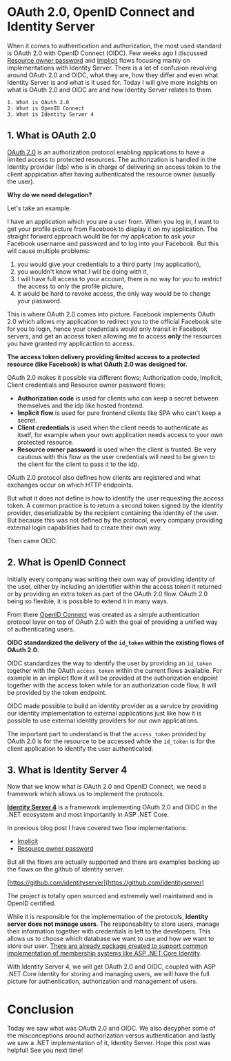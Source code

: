 # OAuth 2.0, OpenID Connect and Identity Server

When it comes to authentication and authorization, the most used standard is OAuth 2.0 with OpenID Connect (OIDC).
Few weeks ago I discussed [Resource owner password](https://kimsereyblog.blogspot.sg/2017/04/resourceownerpassword-with-identity.html) and [Implicit](https://kimsereyblog.blogspot.sg/2017/09/implicit-flow-with-identity-server-and.html) flows focusing mainly on implementations with Identity Server. There is a lot of confusion revolving around OAuth 2.0 and OIDC, what they are, how they differ and even what Identity Server is and what is it used for. Today I will give more insights on what is OAuth 2.0 and OIDC are and how Identity Server relates to them.

```
1. What is OAuth 2.0
2. What is OpenID Connect
3. What is Identity Server 4
```

## 1. What is OAuth 2.0

[OAuth 2.0](https://tools.ietf.org/html/rfc6749) is an authorization protocol enabling applications to have a limited access to protected resources. The authorization is handled in the Identity provider (Idp) who is in charge of delivering an access token to the client apppication after having authenticated the resource owner (usually the user).

__Why do we need delegation?__

Let's take an example.

I have an application which you are a user from. When you log in, I want to get your profile picture from Facebook to display it on my application. 
The straight forward approach would be for my application to ask your Facebook username and password and to log into your Facebook. 
But this will cause multiple problems:

 1. you would give your credentials to a third party (my application),
 2. you wouldn't know what I will be doing with it,
 3. I will have full access to your account, there is no way for you to restrict the access to only the profile picture,
 4. it would be hard to revoke access, the only way would be to change your password. 

This is where OAuth 2.0 comes into picture. Facebook implements OAuth 2.0 which allows my application to redirect you to the official Facebook site for you to login, hence your credentials would only transit in Facebook servers, and get an access token allowing me to access __only__ the resources you have granted my applicaction to access. 

__The access token delivery providing limited access to a protected resource (like Facebook) is what OAuth 2.0 was designed for.__ 

OAuth 2.0 makes it possible via different flows; Authorization code, Implicit, Client credentials and Resource owner password flows:

- __Authorization code__ is used for clients who can keep a secret between themselves and the idp like hosted frontend.
- __Implicit flow__ is used for pure frontend clients like SPA who can't keep a secret.
- __Client credentials__ is used when the client needs to authenticate as itself, for example when your own application needs access to your own protected resource.
- __Resource owner password__ is used when the client is trusted. Be very cautious with this flow as the user credentials will need to be given to the client for the client to pass it to the idp.

OAuth 2.0 protocol also defines how clients are registered and what exchanges occur on which HTTP endpoints. 

But what it does not define is how to identify the user requesting the access token.
A common practice is to return a second token signed by the identity provider, deserializable by the recipient containing the identity of the user. But because this was not defined by the protocol, every company providing external login capabilities had to create their own way. 

Then came OIDC.

## 2. What is OpenID Connect

Initially every company was writing their own way of providing identity of the user, either by including an identifier within the access token it returned or by providing an extra token as part of the OAuth 2.0 flow.
OAuth 2.0 being so flexible, it is possible to extend it in many ways. 

From there [OpenID Connect](http://openid.net/specs/openid-connect-core-1_0.html)
 was created as a simple authentication protocol layer on top of OAuth 2.0 with the goal of providing a unified way of authenticating users.

__OIDC standardized the delivery of the `id_token` within the existing flows of OAuth 2.0.__

OIDC standardizes the way to identify the user by providing an `id_token` together with the OAuth `access_token` within the current flows available. For example in an implicit flow it will be provided at the authorization endpoint together with the access token while for an authorization code flow, it will be provided by the token endpoint.

OIDC made possible to build an identity provider as a service by providing our identity implementation to external applications just like how it is possible to use external identity providers for our own applications.

The important part to understand is that the `access_token` provided by OAuth 2.0 is for the resource to be accessed while the `id_token` is for the client application to identify the user authenticated.

## 3. What is Identity Server 4

Now that we know what is OAuth 2.0 and OpenID Connect, we need a framework which allows us to implement the protocols.

[__Identity Server 4__](https://github.com/IdentityServer/IdentityServer4) is a framework implementing OAuth 2.0 and OIDC in the .NET ecosystem and most importantly in ASP .NET Core.

In previous blog post I have covered two flow implementations:
- [Implicit](https://kimsereyblog.blogspot.sg/2017/09/implicit-flow-with-identity-server-and.html)
- [Resource owner password](https://kimsereyblog.blogspot.sg/2017/04/resourceownerpassword-with-identity.html)

But all the flows are actually supported and there are examples backing up the flows on the github of identity server.

[https://github.com/identityserver](https://github.com/identityserver)

The project is totally open sourced and extremely well maintained and is OpenID certified.

While it is responsible for the implementation of the protocols, __Identity server does not manage users__. The responsability to store users, manage their information together with credentials is left to the developers. This allows us to choose which database we want to use and how we want to store our user.
[There are already package created to support common implementation of membership systems like ASP .NET Core Identity](https://identityserver4.readthedocs.io/en/release/quickstarts/6_aspnet_identity.html).

With Identity Server 4, we will get OAuth 2.0 and OIDC, coupled with ASP .NET Core Identity for storing and managing users, we will have the full picture for authentication, authorization and management of users.

# Conclusion

Today we saw what was OAuth 2.0 and OIDC. We also decypher some of the misconceptions around authorization versus authentication and lastly we saw a .NET implementation of it, Identity Server. Hope this post was helpful! See you next time!